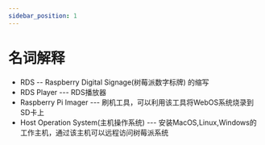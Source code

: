 ```yaml
---
sidebar_position: 1
---
```


# 名词解释

  * RDS -- Raspberry Digital Signage(树莓派数字标牌) 的缩写
  * RDS Player --- RDS播放器
  * Raspberry Pi Imager --- 刷机工具，可以利用该工具将WebOS系统烧录到SD卡上
  * Host Operation System(主机操作系统) --- 安装MacOS,Linux,Windows的工作主机，通过该主机可以远程访问树莓派系统